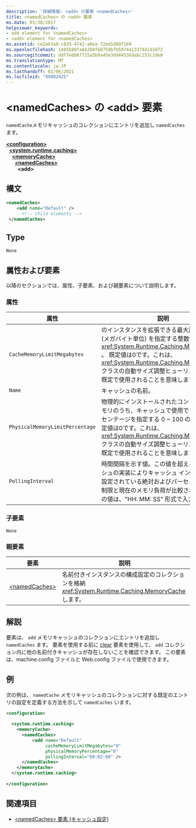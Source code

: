 ```yaml
---
description: '詳細情報: <add> の要素 <namedCaches>'
title: <namedCaches> の <add> 要素
ms.date: 03/30/2017
helpviewer_keywords:
- add element for <namedCaches>
- <add> element for <namedCaches>
ms.assetid: ce2a63a8-c829-4742-a6ea-72ee5d89f169
ms.openlocfilehash: 1485b80fa84268f68759bfb50744133744142d72
ms.sourcegitcommit: ddf7edb67715a5b9a45e3dd44536dabc153c1de0
ms.translationtype: MT
ms.contentlocale: ja-JP
ms.lasthandoff: 02/06/2021
ms.locfileid: "99802425"
---
```

# <a name="add-element-for-namedcaches"></a>\<namedCaches> の \<add> 要素

`namedCache`メモリキャッシュのコレクションにエントリを追加し `namedCaches` ます。  
  
[**\<configuration>**](../configuration-element.md)\
&nbsp;&nbsp;[**\<system.runtime.caching>**](system-runtime-caching-element-cache-settings.md)\
&nbsp;&nbsp;&nbsp;&nbsp;[**\<memoryCache>**](memorycache-element-cache-settings.md)\
&nbsp;&nbsp;&nbsp;&nbsp;&nbsp;&nbsp;[**\<namedCaches>**](namedcaches-element-cache-settings.md)\
&nbsp;&nbsp;&nbsp;&nbsp;&nbsp;&nbsp;&nbsp;&nbsp;**\<add>**  
  
## <a name="syntax"></a>構文  
  
```xml  
<namedCaches>  
    <add name="Default" />  
      <!-- child elements -->  
 </namedCaches>  
```  
  
## <a name="type"></a>Type  

 `None`  
  
## <a name="attributes-and-elements"></a>属性および要素  

 以降のセクションでは、属性、子要素、および親要素について説明します。  
  
### <a name="attributes"></a>属性  
  
|属性|説明|  
|-|-|  
|`CacheMemoryLimitMegabytes`|のインスタンスを拡張できる最大許容サイズ (メガバイト単位) を指定する整数値 <xref:System.Runtime.Caching.MemoryCache> 。 既定値は0です。これは、 <xref:System.Runtime.Caching.MemoryCache> クラスの自動サイズ調整ヒューリスティックが既定で使用されることを意味します。|  
|`Name`|キャッシュの名前。|  
|`PhysicalMemoryLimitPercentage`|物理的にインストールされたコンピューターメモリのうち、キャッシュで使用できる最大パーセンテージを指定する 0 ~ 100 の整数値。 既定値は0です。これは、 <xref:System.Runtime.Caching.MemoryCache> クラスの自動サイズ調整ヒューリスティックが既定で使用されることを意味します。|  
|`PollingInterval`|時間間隔を示す値。この値を超えると、キャッシュの実装によりキャッシュ インスタンスに設定されている絶対およびパーセントのメモリ制限と現在のメモリ負荷が比較されます。 この値は、"HH: MM: SS" 形式で入力します。|  
  
### <a name="child-elements"></a>子要素  

 `None`  
  
### <a name="parent-elements"></a>親要素  
  
|要素|説明|  
|-------------|-----------------|  
|[\<namedCaches>](namedcaches-element-cache-settings.md)|名前付きインスタンスの構成設定のコレクションを格納 <xref:System.Runtime.Caching.MemoryCache> します。|  
  
## <a name="remarks"></a>解説  

 要素は、 `add` メモリキャッシュのコレクションにエントリを追加し `namedCaches` ます。 要素を使用する前に [clear](clear-element-for-namedcaches.md) 要素を使用して、 `add` コレクション内に他の名前付きキャッシュが存在しないことを確認できます。 この要素は、machine.config ファイルと Web.config ファイルで使用できます。  
  
## <a name="example"></a>例  

 次の例は、 `namedCache` メモリキャッシュのコレクションに対する既定のエントリの設定を定義する方法を示して `namedCaches` います。  
  
```xml  
<configuration>  
  
  <system.runtime.caching>  
    <memoryCache>  
      <namedCaches>  
          <add name="Default"
               cacheMemoryLimitMegabytes="0"
               physicalMemoryPercentage="0"  
               pollingInterval="00:02:00" />  
      </namedCaches>  
    </memoryCache>  
  </system.runtime.caching>  
  
</configuration>  
```  
  
## <a name="see-also"></a>関連項目

- [\<namedCaches> 要素 (キャッシュ設定)](namedcaches-element-cache-settings.md)
